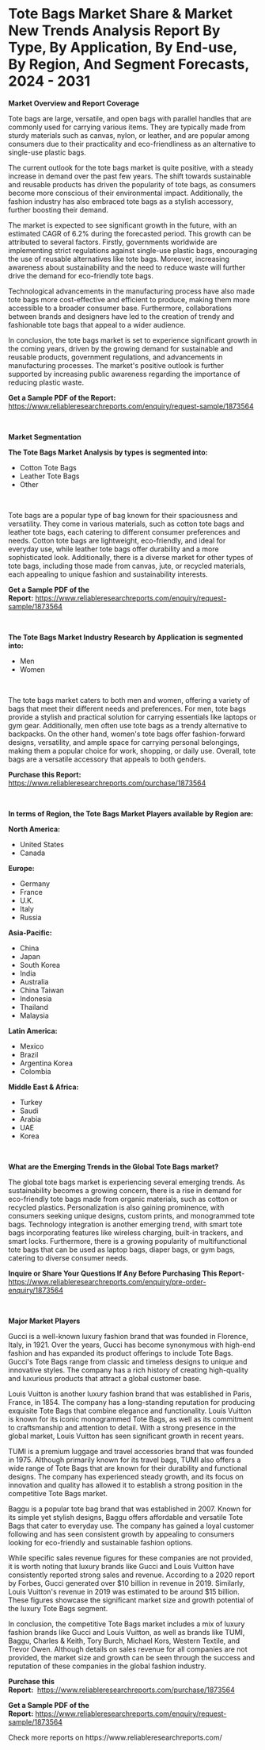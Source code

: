 <p><h1>Tote Bags Market Share & Market New Trends Analysis Report By Type, By Application, By End-use, By Region, And Segment Forecasts, 2024 - 2031</h1></p><p><strong>Market Overview and Report Coverage</strong></p>
<p><p>Tote bags are large, versatile, and open bags with parallel handles that are commonly used for carrying various items. They are typically made from sturdy materials such as canvas, nylon, or leather, and are popular among consumers due to their practicality and eco-friendliness as an alternative to single-use plastic bags.</p><p>The current outlook for the tote bags market is quite positive, with a steady increase in demand over the past few years. The shift towards sustainable and reusable products has driven the popularity of tote bags, as consumers become more conscious of their environmental impact. Additionally, the fashion industry has also embraced tote bags as a stylish accessory, further boosting their demand.</p><p>The market is expected to see significant growth in the future, with an estimated CAGR of 6.2% during the forecasted period. This growth can be attributed to several factors. Firstly, governments worldwide are implementing strict regulations against single-use plastic bags, encouraging the use of reusable alternatives like tote bags. Moreover, increasing awareness about sustainability and the need to reduce waste will further drive the demand for eco-friendly tote bags.</p><p>Technological advancements in the manufacturing process have also made tote bags more cost-effective and efficient to produce, making them more accessible to a broader consumer base. Furthermore, collaborations between brands and designers have led to the creation of trendy and fashionable tote bags that appeal to a wider audience.</p><p>In conclusion, the tote bags market is set to experience significant growth in the coming years, driven by the growing demand for sustainable and reusable products, government regulations, and advancements in manufacturing processes. The market's positive outlook is further supported by increasing public awareness regarding the importance of reducing plastic waste.</p></p>
<p><strong>Get a Sample PDF of the Report:</strong> <a href="https://www.reliableresearchreports.com/enquiry/request-sample/1873564">https://www.reliableresearchreports.com/enquiry/request-sample/1873564</a></p>
<p>&nbsp;</p>
<p><strong>Market Segmentation</strong></p>
<p><strong>The Tote Bags Market Analysis by types is segmented into:</strong></p>
<p><ul><li>Cotton Tote Bags</li><li>Leather Tote Bags</li><li>Other</li></ul></p>
<p>&nbsp;</p>
<p><p>Tote bags are a popular type of bag known for their spaciousness and versatility. They come in various materials, such as cotton tote bags and leather tote bags, each catering to different consumer preferences and needs. Cotton tote bags are lightweight, eco-friendly, and ideal for everyday use, while leather tote bags offer durability and a more sophisticated look. Additionally, there is a diverse market for other types of tote bags, including those made from canvas, jute, or recycled materials, each appealing to unique fashion and sustainability interests.</p></p>
<p><strong>Get a Sample PDF of the Report:</strong>&nbsp;<a href="https://www.reliableresearchreports.com/enquiry/request-sample/1873564">https://www.reliableresearchreports.com/enquiry/request-sample/1873564</a></p>
<p>&nbsp;</p>
<p><strong>The Tote Bags Market Industry Research by Application is segmented into:</strong></p>
<p><ul><li>Men</li><li>Women</li></ul></p>
<p>&nbsp;</p>
<p><p>The tote bags market caters to both men and women, offering a variety of bags that meet their different needs and preferences. For men, tote bags provide a stylish and practical solution for carrying essentials like laptops or gym gear. Additionally, men often use tote bags as a trendy alternative to backpacks. On the other hand, women's tote bags offer fashion-forward designs, versatility, and ample space for carrying personal belongings, making them a popular choice for work, shopping, or daily use. Overall, tote bags are a versatile accessory that appeals to both genders.</p></p>
<p><strong>Purchase this Report:</strong>&nbsp; <a href="https://www.reliableresearchreports.com/purchase/1873564">https://www.reliableresearchreports.com/purchase/1873564</a></p>
<p>&nbsp;</p>
<p><strong>In terms of Region, the Tote Bags Market Players available by Region are:</strong></p>
<p>
    <p> <strong> North America: </strong>
        <ul>
            <li>United States</li>
            <li>Canada</li>
        </ul>
        </p> 
    <p> <strong> Europe: </strong>
        <ul>
            <li>Germany</li>
            <li>France</li>
            <li>U.K.</li>
            <li>Italy</li>
            <li>Russia</li>
        </ul>
        </p> 
    <p> <strong> Asia-Pacific: </strong>
        <ul>
            <li>China</li>
            <li>Japan</li>
            <li>South Korea</li>
            <li>India</li>
            <li>Australia</li>
            <li>China Taiwan</li>
            <li>Indonesia</li>
            <li>Thailand</li>
            <li>Malaysia</li>
        </ul>
        </p> 
    <p> <strong> Latin America: </strong>
        <ul>
            <li>Mexico</li>
            <li>Brazil</li>
            <li>Argentina Korea</li>
            <li>Colombia</li>
        </ul>
        </p> 
    <p> <strong> Middle East & Africa: </strong>
        <ul>
            <li>Turkey</li>
            <li>Saudi</li>
            <li>Arabia</li>
            <li>UAE</li>
            <li>Korea</li>
        </ul>
    </p>
    </p>
<p>&nbsp;</p>
<p><strong>What are the Emerging Trends in the Global Tote Bags market?</strong></p>
<p><p>The global tote bags market is experiencing several emerging trends. As sustainability becomes a growing concern, there is a rise in demand for eco-friendly tote bags made from organic materials, such as cotton or recycled plastics. Personalization is also gaining prominence, with consumers seeking unique designs, custom prints, and monogrammed tote bags. Technology integration is another emerging trend, with smart tote bags incorporating features like wireless charging, built-in trackers, and smart locks. Furthermore, there is a growing popularity of multifunctional tote bags that can be used as laptop bags, diaper bags, or gym bags, catering to diverse consumer needs.</p></p>
<p><strong>Inquire or Share Your Questions If Any Before Purchasing This Report</strong>- <a href="https://www.reliableresearchreports.com/enquiry/pre-order-enquiry/1873564">https://www.reliableresearchreports.com/enquiry/pre-order-enquiry/1873564</a></p>
<p>&nbsp;</p>
<p><strong>Major Market Players</strong></p>
<p><p>Gucci is a well-known luxury fashion brand that was founded in Florence, Italy, in 1921. Over the years, Gucci has become synonymous with high-end fashion and has expanded its product offerings to include Tote Bags. Gucci's Tote Bags range from classic and timeless designs to unique and innovative styles. The company has a rich history of creating high-quality and luxurious products that attract a global customer base.</p><p>Louis Vuitton is another luxury fashion brand that was established in Paris, France, in 1854. The company has a long-standing reputation for producing exquisite Tote Bags that combine elegance and functionality. Louis Vuitton is known for its iconic monogrammed Tote Bags, as well as its commitment to craftsmanship and attention to detail. With a strong presence in the global market, Louis Vuitton has seen significant growth in recent years.</p><p>TUMI is a premium luggage and travel accessories brand that was founded in 1975. Although primarily known for its travel bags, TUMI also offers a wide range of Tote Bags that are known for their durability and functional designs. The company has experienced steady growth, and its focus on innovation and quality has allowed it to establish a strong position in the competitive Tote Bags market.</p><p>Baggu is a popular tote bag brand that was established in 2007. Known for its simple yet stylish designs, Baggu offers affordable and versatile Tote Bags that cater to everyday use. The company has gained a loyal customer following and has seen consistent growth by appealing to consumers looking for eco-friendly and sustainable fashion options.</p><p>While specific sales revenue figures for these companies are not provided, it is worth noting that luxury brands like Gucci and Louis Vuitton have consistently reported strong sales and revenue. According to a 2020 report by Forbes, Gucci generated over $10 billion in revenue in 2019. Similarly, Louis Vuitton's revenue in 2019 was estimated to be around $15 billion. These figures showcase the significant market size and growth potential of the luxury Tote Bags segment.</p><p>In conclusion, the competitive Tote Bags market includes a mix of luxury fashion brands like Gucci and Louis Vuitton, as well as brands like TUMI, Baggu, Charles & Keith, Tory Burch, Michael Kors, Western Textile, and Trevor Owen. Although details on sales revenue for all companies are not provided, the market size and growth can be seen through the success and reputation of these companies in the global fashion industry.</p></p>
<p><strong>Purchase this Report:</strong>&nbsp;&nbsp;<a href="https://www.reliableresearchreports.com/purchase/1873564">https://www.reliableresearchreports.com/purchase/1873564</a></p>
<p></p>
<p><strong>Get a Sample PDF of the Report:</strong>&nbsp;<a href="https://www.reliableresearchreports.com/enquiry/request-sample/1873564">https://www.reliableresearchreports.com/enquiry/request-sample/1873564</a></p>
<p>Check more reports on https://www.reliableresearchreports.com/</p>